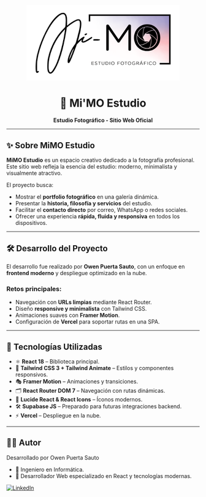 <div align="center">
  <img src="./public/image/logo.png" alt="MiMO Estudio" width="400"/>
  <h1>📸 Mi'MO Estudio</h1>
  <p><strong>Estudio Fotográfico - Sitio Web Oficial</strong></p>
</div>

---

## ✨ Sobre MiMO Estudio

**MiMO Estudio** es un espacio creativo dedicado a la fotografía profesional.  
Este sitio web refleja la esencia del estudio: moderno, minimalista y visualmente atractivo.  

El proyecto busca:  

- Mostrar el **portfolio fotográfico** en una galería dinámica.  
- Presentar la **historia, filosofía y servicios** del estudio.  
- Facilitar el **contacto directo** por correo, WhatsApp o redes sociales.  
- Ofrecer una experiencia **rápida, fluida y responsiva** en todos los dispositivos.  

---

## 🛠️ Desarrollo del Proyecto

El desarrollo fue realizado por **Owen Puerta Sauto**, con un enfoque en **frontend moderno** y despliegue optimizado en la nube.  

### Retos principales:
- Navegación con **URLs limpias** mediante React Router.  
- Diseño **responsive y minimalista** con Tailwind CSS.  
- Animaciones suaves con **Framer Motion**.  
- Configuración de **Vercel** para soportar rutas en una SPA.  

---

## 🚀 Tecnologías Utilizadas

- ⚛ **React 18** – Biblioteca principal.  
- 🎨 **Tailwind CSS 3 + Tailwind Animate** – Estilos y componentes responsivos.  
- 🎭 **Framer Motion** – Animaciones y transiciones.  
- 🗂 **React Router DOM 7** – Navegación con rutas dinámicas.  
- 🎨 **Lucide React & React Icons** – Íconos modernos.  
- 🛠 **Supabase JS** – Preparado para futuras integraciones backend.  
- ⚡ **Vercel** – Despliegue en la nube.  

---

## 👨‍💻 Autor

Desarrollado por Owen Puerta Sauto
- 💼 Ingeniero en Informática.
- 🚀 Desarrollador Web especializado en React y tecnologías modernas.
  
 [![LinkedIn](https://img.shields.io/badge/LinkedIn-0A66C2?style=for-the-badge&logo=linkedin&logoColor=white)](https://www.linkedin.com/in/owenpuerta/)




